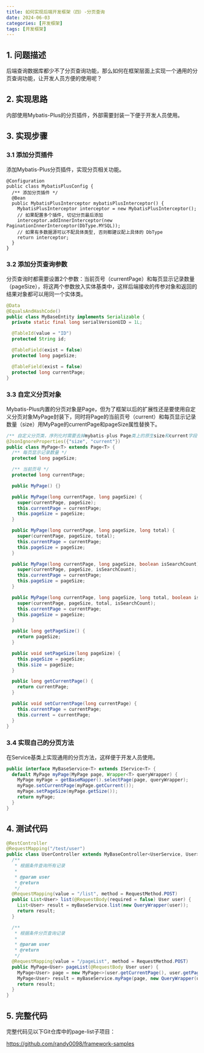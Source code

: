 ```yaml
---
title: 如何实现后端开发框架（四）-分页查询
date: 2024-06-03
categories: [开发框架]
tags: [开发框架]
---
```


## 1. 问题描述

后端查询数据库都少不了分页查询功能，那么如何在框架层面上实现一个通用的分页查询功能，让开发人员方便的使用呢？



## 2. 实现思路

内部使用Mybatis-Plus的分页插件，外部需要封装一下便于开发人员使用。



## 3. 实现步骤

### 3.1 添加分页插件

添加Mybatis-Plus分页插件，实现分页相关功能。

```
@Configuration
public class MybatisPlusConfig {
  /** 添加分页插件 */
  @Bean
  public MybatisPlusInterceptor mybatisPlusInterceptor() {
    MybatisPlusInterceptor interceptor = new MybatisPlusInterceptor();
    // 如果配置多个插件, 切记分页最后添加
    interceptor.addInnerInterceptor(new PaginationInnerInterceptor(DbType.MYSQL));
    // 如果有多数据源可以不配具体类型, 否则都建议配上具体的 DbType
    return interceptor;
  }
}
```



### 3.2 添加分页查询参数

分页查询时都需要设置2个参数：当前页号（currentPage）和每页显示记录数量（pageSize），将这两个参数放入实体基类中，这样后端接收的传参对象和返回的结果对象都可以用同一个实体类。

```java
@Data
@EqualsAndHashCode()
public class MyBaseEntity implements Serializable {
  private static final long serialVersionUID = 1L;

  @TableId(value = "ID")
  protected String id;

  @TableField(exist = false)
  protected long pageSize;

  @TableField(exist = false)
  protected long currentPage;
}
```



### 3.3 自定义分页对象

Mybatis-Plus内置的分页对象是Page，但为了框架以后的扩展性还是要使用自定义分页对象MyPage封装下，同时将Page的当前页号（current）和每页显示记录数量（size）用MyPage的currentPage和pageSize属性替换下。

```java
/** 自定义分页类，序列化时需要去掉mybatis-plus Page类上的原生size和current字段 */
@JsonIgnoreProperties({"size", "current"})
public class MyPage<T> extends Page<T> {
  /** 每页显示记录数量 */
  protected long pageSize;

  /** 当前页号 */
  protected long currentPage;

  public MyPage() {}

  public MyPage(long currentPage, long pageSize) {
    super(currentPage, pageSize);
    this.currentPage = currentPage;
    this.pageSize = pageSize;
  }

  public MyPage(long currentPage, long pageSize, long total) {
    super(currentPage, pageSize, total);
    this.currentPage = currentPage;
    this.pageSize = pageSize;
  }

  public MyPage(long currentPage, long pageSize, boolean isSearchCount) {
    super(currentPage, pageSize, isSearchCount);
    this.currentPage = currentPage;
    this.pageSize = pageSize;
  }

  public MyPage(long currentPage, long pageSize, long total, boolean isSearchCount) {
    super(currentPage, pageSize, total, isSearchCount);
    this.currentPage = currentPage;
    this.pageSize = pageSize;
  }

  public long getPageSize() {
    return pageSize;
  }

  public void setPageSize(long pageSize) {
    this.pageSize = pageSize;
    this.size = pageSize;
  }

  public long getCurrentPage() {
    return currentPage;
  }

  public void setCurrentPage(long currentPage) {
    this.currentPage = currentPage;
    this.current = currentPage;
  }
}
```



### 3.4 实现自己的分页方法

在Service基类上实现通用的分页方法，这样便于开发人员使用。

```java
public interface MyBaseService<T> extends IService<T> {
  default MyPage myPage(MyPage page, Wrapper<T> queryWrapper) {
    MyPage myPage = getBaseMapper().selectPage(page, queryWrapper);
    myPage.setCurrentPage(myPage.getCurrent());
    myPage.setPageSize(myPage.getSize());
    return myPage;
  }
}
```



## 4. 测试代码

```java
@RestController
@RequestMapping("/test/user")
public class UserController extends MyBaseController<UserService, User> {
  /**
   * 根据条件查询所有记录
   *
   * @param user
   * @return
   */
  @RequestMapping(value = "/list", method = RequestMethod.POST)
  public List<User> list(@RequestBody(required = false) User user) {
    List<User> result = myBaseService.list(new QueryWrapper(user));
    return result;
  }

  /**
   * 根据条件分页查询记录
   *
   * @param user
   * @return
   */
  @RequestMapping(value = "/pageList", method = RequestMethod.POST)
  public MyPage<User> pageList(@RequestBody User user) {
    MyPage<User> page = new MyPage<>(user.getCurrentPage(), user.getPageSize());
    MyPage<User> result = myBaseService.myPage(page, new QueryWrapper(user));
    return result;
  }
}
```



## 5. 完整代码

完整代码见以下Git仓库中的page-list子项目：

https://github.com/randy0098/framework-samples